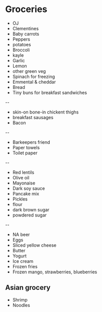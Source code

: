 # Groceries

- OJ
- Clementines
- Baby carrots
- Peppers
- potatoes
- Broccoli
- kayle
- Garlic
- Lemon
- other green veg
- Spinach for freezing
- Emmental & cheddar
- Bread
- Tiny buns for breakfast sandwiches

--

- skin-on bone-in chickent thighs
- breakfast sausages
- Bacon

--

- Barkeepers friend
- Paper towels
- Toilet paper

--

- Red lentils
- Olive oil
- Mayonaise
- Dark soy sauce
- Pancake mix
- Pickles
- flour
- dark brown sugar
- powdered sugar

--

- NA beer
- Eggs
- Sliced yellow cheese
- Butter
- Yogurt
- Ice cream
- Frozen fries
- Frozen mango, strawberries, blueberries

## Asian grocery

- Shrimp
- Noodles
